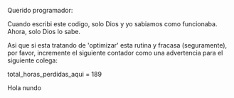 Querido programador:

Cuando escribi este codigo, solo Dios y yo
sabiamos como funcionaba.
Ahora, solo Dios lo sabe.

Asi que si esta tratando de 'optimizar'
esta rutina y fracasa (seguramente),
por favor, incremente el siguiente contador
como una advertencia
para el siguiente colega:

total_horas_perdidas_aqui = 189

<form>
  <submit>Hola nundo</submit>
</form>

<!--
**ronnyR4815/ronnyR4815** is a ✨ _special_ ✨ repository because its `README.md` (this file) appears on your GitHub profile.

Here are some ideas to get you started:

- 🔭 I’m currently working on ...
- 🌱 I’m currently learning ...
- 👯 I’m looking to collaborate on ...
- 🤔 I’m looking for help with ...
- 💬 Ask me about ...
- 📫 How to reach me: ...
- 😄 Pronouns: ...
- ⚡ Fun fact: ...
-->
